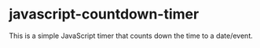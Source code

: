 # javascript-countdown-timer
This is a simple JavaScript timer that counts down the time to a date/event.
